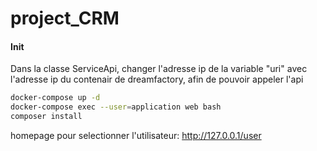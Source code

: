 # project_CRM




#### Init
Dans la classe ServiceApi, changer l'adresse ip de la variable "uri" avec l'adresse ip du contenair de dreamfactory, afin de pouvoir appeler l'api

```bash
docker-compose up -d
docker-compose exec --user=application web bash
composer install

```
homepage pour selectionner l'utilisateur: http://127.0.0.1/user